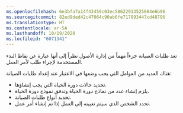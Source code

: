 ```yaml
---
ms.openlocfilehash: 6e3bfa7a14f43459c03ec58622913525084e6b96
ms.sourcegitcommit: 82ed9ded42c47064c90ab6fe717893447cd48796
ms.translationtype: HT
ms.contentlocale: ar-SA
ms.lasthandoff: 10/19/2020
ms.locfileid: "6071341"
---
```

تعد طلبات الصيانة جزءاً مهماً من إدارة الأصول نظراً إلى أنها عبارة عن نقاط البدء المستخدمة لإجراء طلب لأمر العمل. 

هناك العديد من العوامل التي يجب وضعها في الاعتبار عند إعداد طلبات الصيانة: 

- تحديد حالات دورة الحياة التي يجب إنشاؤها.
- يلزم إنشاء عدد من نماذج دورة الحياة وتدفق نموذج دورة الحياة. 
- تحديد أنواع طلبات الصيانة. 
- تحدد الشخص الذي سيتم تعيينه إلى العمل إذا تم إنشاء أمر عمل. 

